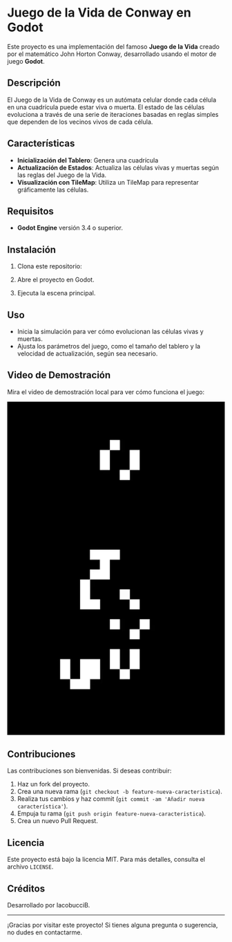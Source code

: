 # Juego de la Vida de Conway en Godot

Este proyecto es una implementación del famoso **Juego de la Vida** creado por el matemático John Horton Conway, desarrollado usando el motor de juego **Godot**. 

## Descripción

El Juego de la Vida de Conway es un autómata celular donde cada célula en una cuadrícula puede estar viva o muerta. El estado de las células evoluciona a través de una serie de iteraciones basadas en reglas simples que dependen de los vecinos vivos de cada célula.

## Características

- **Inicialización del Tablero**: Genera una cuadrícula
- **Actualización de Estados**: Actualiza las células vivas y muertas según las reglas del Juego de la Vida.
- **Visualización con TileMap**: Utiliza un TileMap para representar gráficamente las células.

## Requisitos

- **Godot Engine** versión 3.4 o superior.

## Instalación

1. Clona este repositorio:

2. Abre el proyecto en Godot.

3. Ejecuta la escena principal.

## Uso

- Inicia la simulación para ver cómo evolucionan las células vivas y muertas.
- Ajusta los parámetros del juego, como el tamaño del tablero y la velocidad de actualización, según sea necesario.

## Video de Demostración

Mira el video de demostración local para ver cómo funciona el juego:

[![Video](./demo.png)](./demo.mp4)

## Contribuciones

Las contribuciones son bienvenidas. Si deseas contribuir:

1. Haz un fork del proyecto.
2. Crea una nueva rama (`git checkout -b feature-nueva-caracteristica`).
3. Realiza tus cambios y haz commit (`git commit -am 'Añadir nueva característica'`).
4. Empuja tu rama (`git push origin feature-nueva-caracteristica`).
5. Crea un nuevo Pull Request.

## Licencia

Este proyecto está bajo la licencia MIT. Para más detalles, consulta el archivo `LICENSE`.

## Créditos

Desarrollado por IacobucciB.

---

¡Gracias por visitar este proyecto! Si tienes alguna pregunta o sugerencia, no dudes en contactarme.

